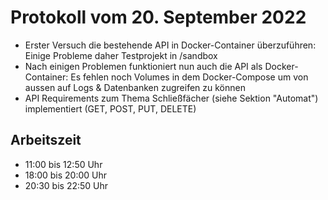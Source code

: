 # Protokoll vom 20. September 2022
- Erster Versuch die bestehende API in Docker-Container überzuführen: Einige Probleme daher Testprojekt in /sandbox
- Nach einigen Problemen funktioniert nun auch die API als Docker-Container: Es fehlen noch Volumes in dem Docker-Compose um von aussen auf Logs & Datenbanken zugreifen zu können
- API Requirements zum Thema Schließfächer (siehe Sektion "Automat") implementiert (GET, POST, PUT, DELETE) 

## Arbeitszeit
<!-- { "progress": true, "date": ["22/09/20"] } -->
- 11:00 bis 12:50 Uhr
- 18:00 bis 20:00 Uhr
- 20:30 bis 22:50 Uhr
<!-- { "progress": false } -->